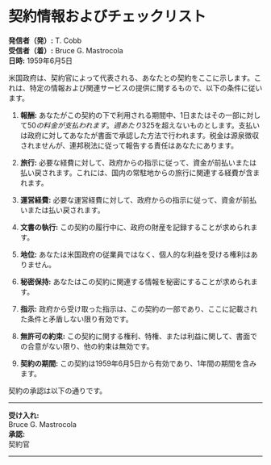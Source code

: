 # 契約情報およびチェックリスト

**発信者（発）:** T. Cobb  
**受信者（着）:** Bruce G. Mastrocola  
**日時:** 1959年6月5日  

米国政府は、契約官によって代表される、あなたとの契約をここに示します。これは、特定の情報および関連サービスの提供に関するもので、以下の条件に従います。

1. **報酬:** あなたがこの契約の下で利用される期間中、1日またはその一部に対して$50の料金が支払われます。週あたり$325を超えないものとします。支払いは政府に対してあなたが書面で承認した方法で行われます。税金は源泉徴収されませんが、連邦税法に従って報告する責任はあなたにあります。

2. **旅行:** 必要な経費に対して、政府からの指示に従って、資金が前払いまたは払い戻されます。これには、国内の常駐地からの旅行に関連する経費が含まれます。

3. **運営経費:** 必要な運営経費に対して、政府からの指示に従って、資金が前払いまたは払い戻されます。

4. **文書の執行:** この契約の履行中に、政府の財産を記録することが求められます。

5. **地位:** あなたは米国政府の従業員ではなく、個人的な利益を受ける権利はありません。

6. **秘密保持:** あなたはこの契約に関連する情報を秘密にすることが求められます。

7. **指示:** 政府から受け取った指示は、この契約の一部であり、ここに記載された条件と矛盾しない限り有効です。

8. **無許可の約束:** この契約に関する権利、特権、または利益に関して、書面での合意がない限り、他の約束は無効です。

9. **契約の期間:** この契約は1959年6月5日から有効であり、1年間の期間を含みます。

契約の承認は以下の通りです。

---

**受け入れ:**  
Bruce G. Mastrocola  
**承認:**  
契約官  

---